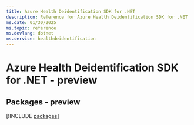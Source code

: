 ```yaml
---
title: Azure Health Deidentification SDK for .NET
description: Reference for Azure Health Deidentification SDK for .NET
ms.date: 01/30/2025
ms.topic: reference
ms.devlang: dotnet
ms.service: healthdeidentification
---
```

# Azure Health Deidentification SDK for .NET - preview
## Packages - preview
[!INCLUDE [packages](health-deidentification-index.md)]